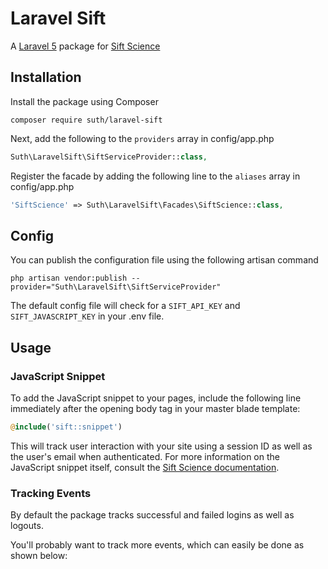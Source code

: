# Laravel Sift

A [Laravel 5](https://laravel.com/) package for [Sift Science](https://siftscience.com/)

## Installation

Install the package using Composer
```
composer require suth/laravel-sift
```

Next, add the following to the `providers` array in config/app.php
```php
Suth\LaravelSift\SiftServiceProvider::class,
```

Register the facade by adding the following line to the `aliases` array in config/app.php
```php
'SiftScience' => Suth\LaravelSift\Facades\SiftScience::class,
```

## Config

You can publish the configuration file using the following artisan command
```
php artisan vendor:publish --provider="Suth\LaravelSift\SiftServiceProvider"
```

The default config file will check for a `SIFT_API_KEY` and `SIFT_JAVASCRIPT_KEY` in your .env file.

## Usage

### JavaScript Snippet
To add the JavaScript snippet to your pages, include the following line immediately after the opening body tag in your master blade template:

```php
@include('sift::snippet')
```

This will track user interaction with your site using a session ID as well as the user's email when authenticated. For more information on the JavaScript snippet itself, consult the [Sift Science documentation](https://siftscience.com/developers/docs/javascript/javascript-api).

### Tracking Events
By default the package tracks successful and failed logins as well as logouts.

You'll probably want to track more events, which can easily be done as shown below:
```php

```
